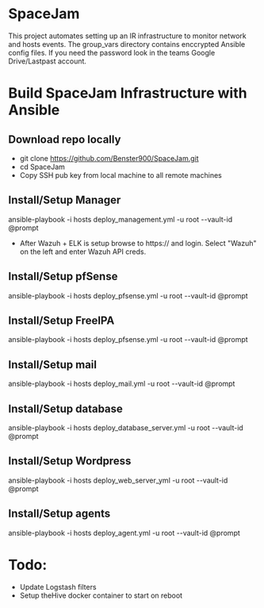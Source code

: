 # SpaceJam
This project automates setting up an IR infrastructure to monitor network and hosts events. The group_vars directory contains enccrypted Ansible config files. If you need the password look in the teams Google Drive/Lastpast account. 


# Build SpaceJam Infrastructure with Ansible
## Download repo locally
* git clone https://github.com/Benster900/SpaceJam.git
* cd SpaceJam
* Copy SSH pub key from local machine to all remote machines

## Install/Setup Manager
ansible-playbook -i hosts deploy_management.yml -u root --vault-id @prompt
* After Wazuh + ELK is setup browse to https://<IP addr of Wazuh> and login. Select "Wazuh" on the left and enter Wazuh API creds.

## Install/Setup pfSense
ansible-playbook -i hosts deploy_pfsense.yml -u root --vault-id @prompt

## Install/Setup FreeIPA
ansible-playbook -i hosts deploy_pfsense.yml -u root --vault-id @prompt

## Install/Setup mail
ansible-playbook -i hosts deploy_mail.yml -u root --vault-id @prompt

## Install/Setup database
ansible-playbook -i hosts deploy_database_server.yml -u root --vault-id @prompt

## Install/Setup Wordpress
ansible-playbook -i hosts deploy_web_server_yml -u root --vault-id @prompt

## Install/Setup agents
ansible-playbook -i hosts deploy_agent.yml -u root --vault-id @prompt


# Todo:
* Update Logstash filters
* Setup theHive docker container to start on reboot
